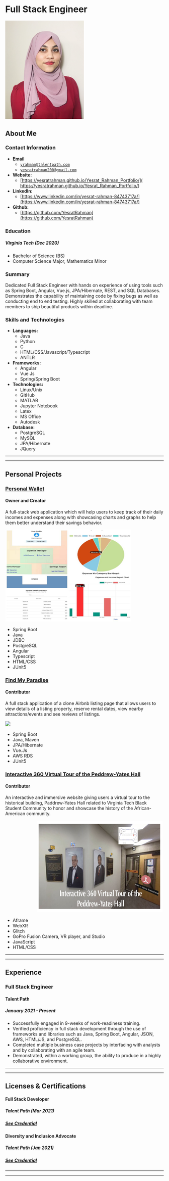 <link rel="stylesheet" type="text/css" media="all" href="./style.css" />


# Full Stack Engineer

 <img src="assets/image7.png" alt="profile" width="250">


## About Me 

### Contact Information
* **Email**
   *  <a href="mailto:yrahman@talentpath.com">`yrahman@talentpath.com`</a>
   *  <a href="mailto:yesratrahman200@gmail.com">`yesratrahman200@gmail.com`</a>
* **Website:**
    * [https://yesratrahman.github.io/Yesrat_Rahman_Portfolio/]( https://yesratrahman.github.io/Yesrat_Rahman_Portfolio/)
* **LinkedIn:** 
    * [https://www.linkedin.com/in/yesrat-rahman-84743717a/](https://www.linkedin.com/in/yesrat-rahman-84743717a/)
* **Github:** 
    * [https://github.com/YesratRahman](https://github.com/YesratRahman)

### Education
##### Virginia Tech (Dec 2020)
   * Bachelor of Science (BS)
   * Computer Science Major, Mathematics Minor
 
### Summary
Dedicated Full Stack Engineer with hands on experience of using tools such as Spring Boot, Angular, Vue.js, JPA/Hibernate, REST, and SQL Databases. Demonstrates the capability of maintaining code by fixing bugs as well as conducting end to end testing. Highly skilled at collaborating with team members to ship beautiful products within deadline.

### Skills and Technologies
   * **Languages:**
      * Java
      * Python 
      * C 
      * HTML/CSS/Javascript/Typescript
      * ANTLR
   * **Frameworks:**
      * Angular 
      * Vue Js
      * Spring/Spring Boot 
   * **Technologies:**
      * Linux/Unix
      * GitHub
      * MATLAB
      * Jupyter Notebook
      * Latex
      * MS Office
      * Autodesk
  * **Database:**
      * PostgreSQL 
      * MySQL 
      * JPA/Hibernate
      * JQuery

<hr><hr>

## Personal Projects
### [Personal Wallet](https://github.com/YesratRahman/Personal-Wallet)
#### Owner and Creator
   A full-stack web application which will help users to keep track of their daily incomes and expenses along with showcasing charts and graphs to help them            better understand their savings behavior.

   <img src="assets/image1.jpg" alt="profile" width="400" height="290" margin-left="100">
   


<br/> 

 <div> 
  <ul> 
    <li> Spring Boot</li> 
    <li> Java</li> 
    <li> JDBC</li> 
    <li> PostgreSQL</li> 
    <li> Angular</li> 
    <li> Typescript</li> 
    <li> HTML/CSS</li> 
    <li> JUnit5</li> 
  </ul> 
</div> 



### [Find My Paradise](https://github.com/Smelser-Squad/FindMyParadise)
#### Contributor
   A full stack application of a clone Airbnb listing page that allows users to view details of a listing property, reserve rental dates, view nearby                  attractions/events and see reviews of listings. 
    
   <img src="assets/FMP.gif" id="gif">
  
 
<div> 
  <ul> 
    <li> Spring Boot</li> 
    <li> Java, Maven</li> 
    <li> JPA/Hibernate</li> 
    <li> Vue.Js</li> 
    <li> AWS RDS</li> 
    <li> JUnit5</li> 
  </ul> 
</div>   

### [Interactive 360 Virtual Tour of the Peddrew-Yates Hall](https://wordpress.cs.vt.edu/ccs2020f/2020/12/13/vt-360/)
#### Contributor
   An interactive and immersive website giving users a virtual tour to the historical building, Paddrew-Yates Hall related to Virginia Tech Black Student Community    to honor and showcase the history of the African-American community.
   <div>
   <img src="assets/image5.png" alt="image" style="max-width: 100%;width: 400PX; height: 290PX; margin-left: 100PX;">
</div> 
   <div> 
      <ul> 
      <li> Aframe</li> 
      <li> WebXR</li> 
      <li> Glitch</li> 
      <li> GoPro Fusion Camera, VR player, and Studio</li> 
      <li> JavaScript</li> 
      <li> HTML/CSS</li> 
    </ul> 
</div>   
  
<hr><hr>

## Experience 
### Full Stack Engineer
#### Talent Path
##### January 2021 - Present
   * Successfully engaged in 9-weeks of work-readiness training.
   * Verified proficiency in full stack development through the use of frameworks and libraries such as Java, Spring Boot, Angular, JSON, AWS, HTML/JS, and     PostgreSQL.
   * Completed multiple business case projects by interfacing with analysts and by collaborating with an agile team. 
   * Demonstrated, within a working group, the ability to produce in a highly collaborative environment. 

<hr><hr>

## Licenses & Certifications

#### Full Stack Developer
##### Talent Path (Mar 2021)
##### [See Credential](https://www.credly.com/badges/9fb9c367-a5c7-456f-9519-43442757e1ef?source=linked_in_profile)

#### Diversity and Inclusion Advocate
##### Talent Path (Jan 2021)
##### [See Credential](https://intranet1.wpengine.com/wp-content/uploads/2021/01/DI-Badges-11.2020-04.png)

<hr><hr>
